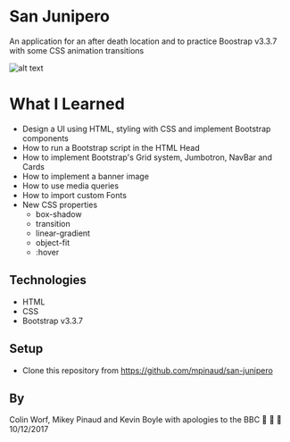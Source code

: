

# San Junipero

An application for an after death location and to practice Boostrap v3.3.7 with some CSS animation transitions

![alt text](https://github.com/mpinaud/san-junipero/blob/master/img/san-full.png)

# What I Learned

* Design a UI using HTML, styling with CSS and implement Bootstrap components
* How to run a Bootstrap script in the HTML Head
* How to implement Bootstrap's Grid system, Jumbotron, NavBar and Cards
* How to implement a banner image
* How to use media queries
* How to import custom Fonts
* New CSS properties
  * box-shadow
  * transition
  * linear-gradient
  * object-fit
  * :hover

## Technologies

* HTML
* CSS
* Bootstrap v3.3.7

## Setup

* Clone this repository from https://github.com/mpinaud/san-junipero

## By
Colin Worf, Mikey Pinaud and Kevin Boyle with apologies to the BBC 🙈 🙉 🙊 10/12/2017
